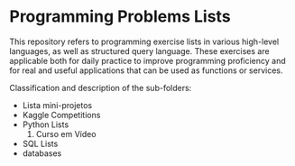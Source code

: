 # Programming Problems Lists
This repository refers to programming exercise lists in various high-level languages, as well as structured query language. These exercises are applicable both for daily practice to improve programming proficiency and for real and useful applications that can be used as functions or services.

Classification and description of the sub-folders:
* Lista mini-projetos
* Kaggle Competitions
* Python Lists
  1. Curso em Vídeo
* SQL Lists
* databases
